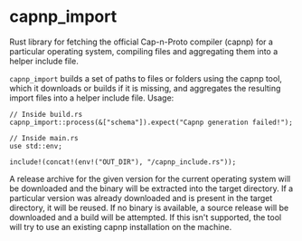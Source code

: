 # capnp_import

Rust library for fetching the official Cap-n-Proto compiler (capnp) for a particular operating system, compiling files and aggregating them into a helper include file.

`capnp_import` builds a set of paths to files or folders using the capnp tool, which it downloads or builds if it is missing, and aggregates the resulting import files into a helper include file. Usage:

    // Inside build.rs
    capnp_import::process(&["schema"]).expect("Capnp generation failed!");

    // Inside main.rs
    use std::env;

    include!(concat!(env!("OUT_DIR"), "/capnp_include.rs"));

A release archive for the given version for the current operating system will be downloaded and the binary will be extracted into the target directory. If a particular version was already downloaded and is present in the target directory, it will be reused. If no binary is available, a source release will be downloaded and a build will be attempted. If this isn't supported, the tool will try to use an existing capnp installation on the machine.
